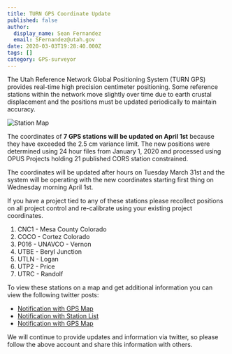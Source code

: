 ```yaml
---
title: TURN GPS Coordinate Update
published: false
author:
  display_name: Sean Fernandez
  email: SFernandez@utah.gov
date: 2020-03-03T19:28:40.000Z
tags: []
category: GPS-surveyor
---
```


The Utah Reference Network Global Positioning System (TURN GPS) provides real-time high precision centimeter positioning. Some reference stations within the network move slightly over time due to earth crustal displacement and the positions must be updated periodically to maintain accuracy.

![Station Map](deleted)

The coordinates of **7 GPS stations will be updated on April 1st** because they have exceeded the 2.5 cm variance limit. The new positions were determined using 24 hour files from January 1, 2020 and processed using OPUS Projects holding 21 published CORS station constrained.

The coordinates will be updated after hours on Tuesday March 31st and the system will be operating with the new coordinates starting first thing on Wednesday morning April 1st.

If you have a project tied to any of these stations please recollect positions on all project control and re-calibrate using your existing project coordinates.

1. CNC1 - Mesa County Colorado
1. COCO - Cortez Colorado
1. P016 - UNAVCO - Vernon
1. UTBE - Beryl Junction
1. UTLN - Logan
1. UTP2 - Price
1. UTRC - Randolf

To view these stations on a map and get additional information you can view the following twitter posts:

- [Notification with GPS Map](https://twitter.com/UTSurveyor/status/1234914446486585344)
- [Notification with Station List](https://twitter.com/UTSurveyor/status/1234915989055107072)
- [Notification with GPS Map](https://twitter.com/UTSurveyor/status/1234916459698016256)

We will continue to provide updates and information via twitter, so please follow the above account and share this information with others.

